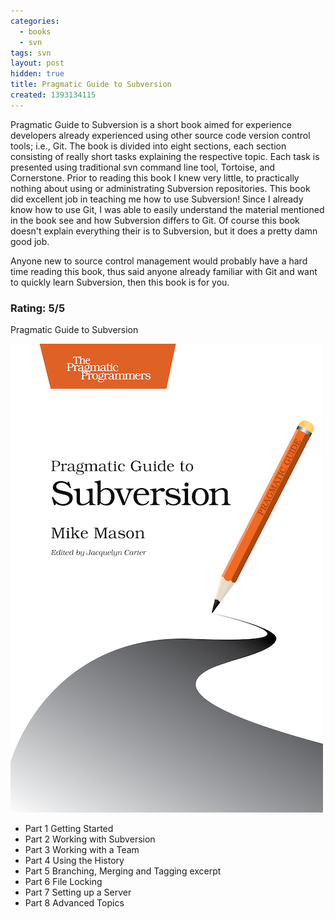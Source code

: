 ```yaml
---
categories:
  - books
  - svn
tags: svn
layout: post
hidden: true
title: Pragmatic Guide to Subversion
created: 1393134115
---
```


Pragmatic Guide to Subversion is a short book aimed for experience developers already experienced using other source code version control tools; i.e., Git. The book is divided into eight sections, each section consisting of really short tasks explaining the respective topic. Each task is presented using traditional svn command line tool, Tortoise, and Cornerstone. Prior to reading this book I knew very little, to practically nothing about using or administrating Subversion repositories. This book did excellent job in teaching me how to use Subversion! Since I already know how to use Git, I was able to easily understand the material mentioned in the book see and how Subversion differs to Git. Of course this book doesn't explain everything their is to Subversion, but it does a pretty damn good job.

Anyone new to source control management would probably have a hard time reading this book, thus said anyone already familiar with Git and want to quickly learn Subversion, then this book is for you.

### Rating: 5/5

Pragmatic Guide to Subversion

<a href="http://pragprog.com/book/pg_svn/pragmatic-guide-to-subversion" target="_blank"><img src="/assets/books/practical-guide-to-svn.jpg"></a>

* Part 1 Getting Started
* Part 2 Working with Subversion
* Part 3 Working with a Team
* Part 4 Using the History
* Part 5 Branching, Merging and Tagging excerpt
* Part 6 File Locking
* Part 7 Setting up a Server
* Part 8 Advanced Topics

